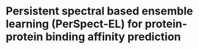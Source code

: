 # Persistent spectral based ensemble learning (PerSpect-EL) for protein-protein binding affinity prediction
